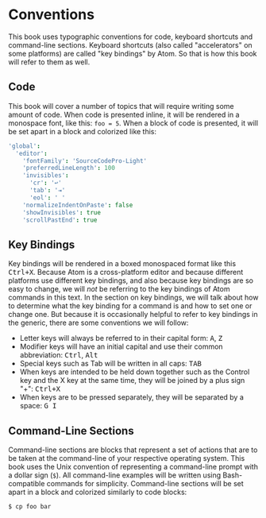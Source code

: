 # Conventions

This book uses typographic conventions for code, keyboard shortcuts and command-line sections. Keyboard shortcuts (also called "accelerators" on some platforms) are called "key bindings" by Atom. So that is how this book will refer to them as well.

## Code

This book will cover a number of topics that will require writing some amount of code. When code is presented inline, it will be rendered in a monospace font, like this: `foo = 5`. When a block of code is presented, it will be set apart in a block and colorized like this:

```coffeescript
'global':
  'editor':
    'fontFamily': 'SourceCodePro-Light'
    'preferredLineLength': 100
    'invisibles':
      'cr': '↩'
      'tab': '⇥'
      'eol': ' '
    'normalizeIndentOnPaste': false
    'showInvisibles': true
    'scrollPastEnd': true
```

## Key Bindings

Key bindings will be rendered in a boxed monospaced format like this <kbd>Ctrl+X</kbd>. Because Atom is a cross-platform editor and because different platforms use different key bindings, and also because key bindings are so easy to change, we will *not* be referring to the key bindings of Atom commands in this text. In the section on key bindings, we will talk about how to determine what the key binding for a command is and how to set one or change one. But because it is occasionally helpful to refer to key bindings in the generic, there are some conventions we will follow:

* Letter keys will always be referred to in their capital form: <kbd>A</kbd>, <kbd>Z</kbd>
* Modifier keys will have an initial capital and use their common abbreviation: <kbd>Ctrl</kbd>, <kbd>Alt</kbd>
* Special keys such as Tab will be written in all caps: <kbd>TAB</kbd>
* When keys are intended to be held down together such as the Control key and the X key at the same time, they will be joined by a plus sign "+": <kbd>Ctrl+X</kbd>
* When keys are to be pressed separately, they will be separated by a space: <kbd>G I</kbd>

## Command-Line Sections

Command-line sections are blocks that represent a set of actions that are to be taken at the command-line of your respective operating system. This book uses the Unix convention of representing a command-line prompt with a dollar sign (`$`). All command-line examples will be written using Bash-compatible commands for simplicity. Command-line sections will be set apart in a block and colorized similarly to code blocks:

```bash
$ cp foo bar
```
